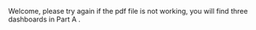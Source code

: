 Welcome, please try again if the pdf file is not working, you will find three dashboards in Part A .
